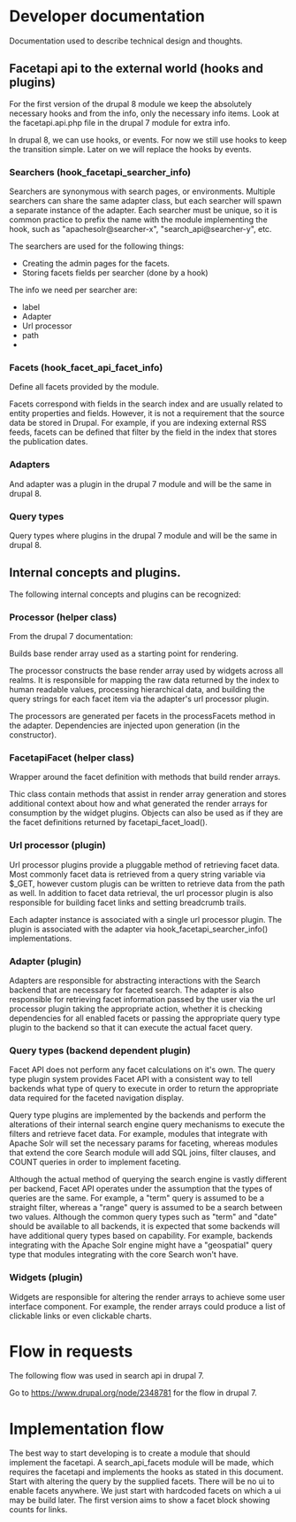 # Developer documentation

Documentation used to describe technical design and thoughts.

## Facetapi api to the external world (hooks and plugins)

For the first version of the drupal 8 module we keep the absolutely necessary hooks
and from the info, only the necessary info items.
Look at the facetapi.api.php file in the drupal 7 module for extra info.

In drupal 8, we can use hooks, or events. 
For now we still use hooks to keep the transition simple.
Later on we will replace the hooks by events.

### Searchers (hook_facetapi_searcher_info)

Searchers are synonymous with search pages, or environments. Multiple
searchers can share the same adapter class, but each searcher will spawn a
separate instance of the adapter. Each searcher must be unique, so it is
common practice to prefix the name with the module implementing the hook,
such as "apachesolr@searcher-x", "search_api@searcher-y", etc.

The searchers are used for the following things: 

- Creating the admin pages for the facets.
- Storing facets fields per searcher (done by a hook)

The info we need per searcher are:

- label
- Adapter
- Url processor
- path
- 

### Facets (hook_facet_api_facet_info)

Define all facets provided by the module.

Facets correspond with fields in the search index and are usually related to
entity properties and fields. However, it is not a requirement that the
source data be stored in Drupal. For example, if you are indexing external
RSS feeds, facets can be defined that filter by the field in the index that
stores the publication dates.

### Adapters

And adapter was a plugin in the drupal 7 module and will be the same in drupal 8.

### Query types

Query types where plugins in the drupal 7 module and will be the same in drupal 8.

## Internal concepts and plugins.

The following internal concepts and plugins can be recognized:

### Processor (helper class)

From the drupal 7 documentation:

Builds base render array used as a starting point for rendering.

The processor constructs the base render array used by widgets across all
realms. It is responsible for mapping the raw data returned by the index to
human readable values, processing hierarchical data, and building the query
strings for each facet item via the adapter's url processor plugin.

The processors are generated per facets in the processFacets method in the adapter.
Dependencies are injected upon generation (in the constructor).

### FacetapiFacet (helper class)

Wrapper around the facet definition with methods that build render arrays.

Thic class contain methods that assist in render array generation and stores
additional context about how and what generated the render arrays for
consumption by the widget plugins. Objects can also be used as if they are
the facet definitions returned by facetapi_facet_load().

### Url processor (plugin)

Url processor plugins provide a pluggable method of retrieving facet data.
Most commonly facet data is retrieved from a query string variable via $_GET,
however custom plugis can be written to retrieve data from the path as well.
In addition to facet data retrieval, the url processor plugin is also
responsible for building facet links and setting breadcrumb trails.

Each adapter instance is associated with a single url processor plugin. The
plugin is associated with the adapter via hook_facetapi_searcher_info()
implementations.

### Adapter (plugin)

Adapters are responsible for abstracting interactions with the Search backend
that are necessary for faceted search. The adapter is also responsible for
retrieving facet information passed by the user via the url processor plugin
taking the appropriate action, whether it is checking dependencies for all
enabled facets or passing the appropriate query type plugin to the backend
so that it can execute the actual facet query.

### Query types (backend dependent plugin)

Facet API does not perform any facet calculations on it's own. The query type
plugin system provides Facet API with a consistent way to tell backends what
type of query to execute in order to return the appropriate data required
for the faceted navigation display.

Query type plugins are implemented by the backends and perform the
alterations of their internal search engine query mechanisms to execute the
filters and retrieve facet data. For example, modules that integrate with
Apache Solr will set the necessary params for faceting, whereas modules that
extend the core Search module will add SQL joins, filter clauses, and COUNT
queries in order to implement faceting.

Although the actual method of querying the search engine is vastly different
per backend, Facet API operates under the assumption that the types of
queries are the same. For example, a "term" query is assumed to be a straight
filter, whereas a "range" query is assumed to be a search between two values.
Although the common query types such as "term" and "date" should be available
to all backends, it is expected that some backends will have additional query
types based on capability. For example, backends integrating with the Apache
Solr engine might have a "geospatial" query type that modules integrating
with the core Search won't have.

### Widgets (plugin)

Widgets are responsible for altering the render arrays to achieve some user
interface component. For example, the render arrays could produce a list of
clickable links or even clickable charts.

# Flow in requests

The following flow was used in search api in drupal 7.

Go to https://www.drupal.org/node/2348781 for the flow in drupal 7.

# Implementation flow

The best way to start developing is to create a  module that should implement
the facetapi. 
A search_api_facets module will be made, which requires the facetapi and implements
the hooks as stated in this document. Start with altering the query by the supplied facets.
There will be no ui to enable facets anywhere. We just start with hardcoded facets on
which a ui may be build later.
The first version aims to show a facet block showing counts for links.